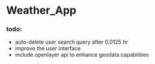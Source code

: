 # Weather_App

### todo:
  - auto-delete user search query after 0.0125 hr 
  - improve the user interface
  - include openlayer api to enhance geodata capabilities
  
